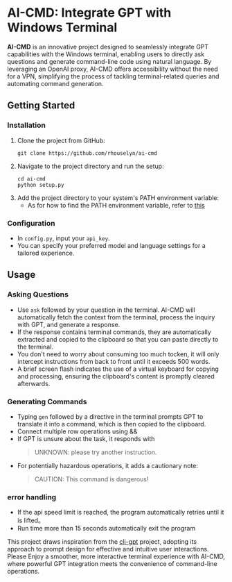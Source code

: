# AI-CMD: Integrate GPT with Windows Terminal

**AI-CMD** is an innovative project designed to seamlessly integrate GPT capabilities with the Windows terminal, enabling users to directly ask questions and generate command-line code using natural language. By leveraging an OpenAI proxy, AI-CMD offers accessibility without the need for a VPN, simplifying the process of tackling terminal-related queries and automating command generation.

## Getting Started

### Installation
1. Clone the project from GitHub:
   ```
   git clone https://github.com/rhouselyn/ai-cmd
   ```
2. Navigate to the project directory and run the setup:
   ```
   cd ai-cmd
   python setup.py
   ```
3. Add the project directory to your system's PATH environment variable:
   - As for how to find the PATH environment variable, refer to [this](https://support.esri.com/zh-cn/knowledge-base/edit-an-environment-variable-1462478594981-000002146)

### Configuration
- In `config.py`, input your `api_key`.
- You can specify your preferred model and language settings for a tailored experience.

## Usage

### Asking Questions
- Use `ask` followed by your question in the terminal. AI-CMD will automatically fetch the context from the terminal, process the inquiry with GPT, and generate a response.
- If the response contains terminal commands, they are automatically extracted and copied to the clipboard so that you can paste directly to the terminal.
- You don't need to worry about consuming too much tocken, it will only intercept instructions from back to front until it exceeds 500 words.
- A brief screen flash indicates the use of a virtual keyboard for copying and processing, ensuring the clipboard's content is promptly cleared afterwards.

### Generating Commands
- Typing `gen` followed by a directive in the terminal prompts GPT to translate it into a command, which is then copied to the clipboard.
- Connect multiple row operations using &&
- If GPT is unsure about the task, it responds with
  > UNKNOWN: please try another instruction.
- For potentially hazardous operations, it adds a cautionary note:
  > CAUTION: This command is dangerous!

### error handling
- If the api speed limit is reached, the program automatically retries until it is lifted。
- Run time more than 15 seconds automatically exit the program

This project draws inspiration from the [cli-gpt](https://github.com/MagicCube/cli-gpt?tab=readme-ov-file) project, adopting its approach to prompt design for effective and intuitive user interactions. 
Please Enjoy a smoother, more interactive terminal experience with AI-CMD, where powerful GPT integration meets the convenience of command-line operations.
